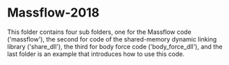 # Massflow-2018
This folder contains four sub folders, one for the Massflow code ('massflow'), the second for code of the shared-memory dynamic linking library ('share_dll'), the third for body force code ('body_force_dll'), and the last folder is an example that introduces how to use this code.

